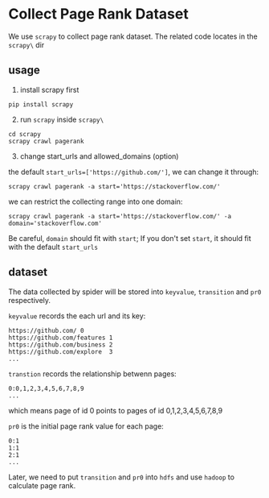 # Collect Page Rank Dataset

We use `scrapy` to collect page rank dataset. The related code locates in the `scrapy\` dir

## usage

1. install scrapy first

```shell
pip install scrapy
```

2. run `scrapy` inside `scrapy\`

```shell
cd scrapy
scrapy crawl pagerank
```
3. change start_urls and allowed_domains (option)

the default `start_urls=['https://github.com/']`, we can change it through:

```shell
scrapy crawl pagerank -a start='https://stackoverflow.com/'
```

we can restrict the collecting range into one domain:

```shell
scrapy crawl pagerank -a start='https://stackoverflow.com/' -a domain='stackoverflow.com'
```

Be careful, `domain` should fit with `start`; If you don't set `start`, it should fit with the default `start_urls`

## dataset

The data collected by spider will be stored into `keyvalue`, `transition` and `pr0` respectively.

`keyvalue` records the each url and its key:

```
https://github.com/	0
https://github.com/features	1
https://github.com/business	2
https://github.com/explore	3
...
```

`transtion` records the relationship betwenn pages:

```
0:0,1,2,3,4,5,6,7,8,9
...
```

which means page of id 0 points to pages of id 0,1,2,3,4,5,6,7,8,9

`pr0` is the initial page rank value for each page:

```
0:1
1:1
2:1
...
```

Later, we need to put `transition` and `pr0` into `hdfs` and use `hadoop` to calculate page rank.